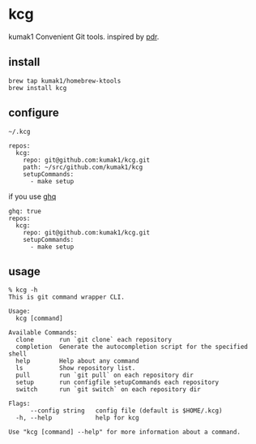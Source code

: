 # kcg

kumak1 Convenient Git tools.
inspired by [pdr](https://github.com/pyama86/pdr).

## install

```shell
brew tap kumak1/homebrew-ktools 
brew install kcg
```

## configure

`~/.kcg`

```shell
repos:
  kcg:
    repo: git@github.com:kumak1/kcg.git
    path: ~/src/github.com/kumak1/kcg
    setupCommands:
      - make setup
```

if you use [ghq](https://github.com/x-motemen/ghq)

```shell
ghq: true
repos:
  kcg:
    repo: git@github.com:kumak1/kcg.git
    setupCommands:
      - make setup
```

## usage

```shell
% kcg -h
This is git command wrapper CLI.

Usage:
  kcg [command]

Available Commands:
  clone       run `git clone` each repository
  completion  Generate the autocompletion script for the specified shell
  help        Help about any command
  ls          Show repository list.
  pull        run `git pull` on each repository dir
  setup       run configfile setupCommands each repository
  switch      run `git switch` on each repository dir

Flags:
      --config string   config file (default is $HOME/.kcg)
  -h, --help            help for kcg

Use "kcg [command] --help" for more information about a command.
```
